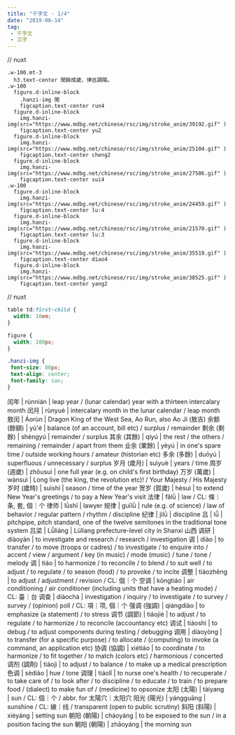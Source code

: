 ```yaml
---
title: "千字文 - 1/4"
date: "2019-08-14"
tag: 
 - 千字文
 - 汉字
---
```

// nuxt
```pug
.w-100.mt-3
  h3.text-center 閏餘成歲，律呂調陽。
.w-100
  figure.d-inline-block
    .hanzi-img 閏
    figcaption.text-center run4
  figure.d-inline-block
    img.hanzi-img(src="https://www.mdbg.net/chinese/rsc/img/stroke_anim/39192.gif" )
    figcaption.text-center yu2
  figure.d-inline-block
    img.hanzi-img(src="https://www.mdbg.net/chinese/rsc/img/stroke_anim/25104.gif" )
    figcaption.text-center cheng2
  figure.d-inline-block
    img.hanzi-img(src="https://www.mdbg.net/chinese/rsc/img/stroke_anim/27506.gif" )
    figcaption.text-center sui4
.w-100
  figure.d-inline-block
    img.hanzi-img(src="https://www.mdbg.net/chinese/rsc/img/stroke_anim/24459.gif" )
    figcaption.text-center lu:4
  figure.d-inline-block
    img.hanzi-img(src="https://www.mdbg.net/chinese/rsc/img/stroke_anim/21570.gif" )
    figcaption.text-center lu:3
  figure.d-inline-block
    img.hanzi-img(src="https://www.mdbg.net/chinese/rsc/img/stroke_anim/35519.gif" )
    figcaption.text-center diao4
  figure.d-inline-block
    img.hanzi-img(src="https://www.mdbg.net/chinese/rsc/img/stroke_anim/38525.gif" )
    figcaption.text-center yang2
```
<!-- excerpt_separator -->
// nuxt
```css
table td:first-child {
  width: 10em;
}

figure {
  width: 100px;
}

.hanzi-img {
 font-size: 80px;
 text-align: center;
 font-family: san;
}
```

闰年 | rùnnián | leap year / (lunar calendar) year with a thirteen intercalary month
闰月 | rùnyuè | intercalary month in the lunar calendar / leap month
敖闰 | Áorùn | Dragon King of the West Sea, Ao Run, also Ao Ji (敖吉)
余额 (餘額) | yú'é | balance (of an account, bill etc) / surplus / remainder
剩余 (剩餘) | shèngyú | remainder / surplus
其余 (其餘) | qíyú | the rest / the others / remaining / remainder / apart from them
业余 (業餘) | yèyú | in one's spare time / outside working hours / amateur (historian etc)
多余 (多餘) | duōyú | superfluous / unnecessary / surplus
岁月 (歲月) | suìyuè | years / time
周岁 (週歲) | zhōusuì | one full year (e.g. on child's first birthday)
万岁 (萬歲) | wànsuì | Long live (the king, the revolution etc)! / Your Majesty / His Majesty
岁时 (歲時) | suìshí | season / time of the year
贺岁 (賀歲) | hèsuì | to extend New Year's greetings / to pay a New Year's visit
法律 | fǎlǜ | law / CL: 條｜条, 套, 個｜个
律师 | lǜshī | lawyer
规律 | guīlǜ | rule (e.g. of science) / law of behavior / regular pattern / rhythm / discipline
纪律 | jìlǜ | discipline
吕 | lǚ | pitchpipe, pitch standard, one of the twelve semitones in the traditional tone system
吕梁 | Lǚliáng | Lüliang prefecture-level city in Shanxi 山西
调研 | diàoyán | to investigate and research / research / investigation
调 | diào | to transfer / to move (troops or cadres) / to investigate / to enquire into / accent / view / argument / key (in music) / mode (music) / tune / tone / melody
调 | tiáo | to harmonize / to reconcile / to blend / to suit well / to adjust / to regulate / to season (food) / to provoke / to incite
调整 | tiáozhěng | to adjust / adjustment / revision / CL: 個｜个
空调 | kōngtiáo | air conditioning / air conditioner (including units that have a heating mode) / CL: 臺｜台
调查 | diàochá | investigation / inquiry / to investigate / to survey / survey / (opinion) poll / CL: 項｜项, 個｜个
强调 (強調) | qiángdiào | to emphasize (a statement) / to stress
调节 (調節) | tiáojié | to adjust / to regulate / to harmonize / to reconcile (accountancy etc)
调试 | tiáoshì | to debug / to adjust components during testing / debugging
调用 | diàoyòng | to transfer (for a specific purpose) / to allocate / (computing) to invoke (a command, an application etc)
协调 (協調) | xiétiáo | to coordinate / to harmonize / to fit together / to match (colors etc) / harmonious / concerted
调剂 (調劑) | tiáojì | to adjust / to balance / to make up a medical prescription
色调 | sèdiào | hue / tone
调理 | tiáolǐ | to nurse one's health / to recuperate / to take care of / to look after / to discipline / to educate / to train / to prepare food / (dialect) to make fun of / (medicine) to opsonize
太阳 (太陽) | tàiyang | sun / CL: 個｜个 / abbr. for 太陽穴｜太阳穴
阳光 (陽光) | yángguāng | sunshine / CL: 線｜线 / transparent (open to public scrutiny)
斜阳 (斜陽) | xiéyáng | setting sun
朝阳 (朝陽) | cháoyáng | to be exposed to the sun / in a position facing the sun
朝阳 (朝陽) | zhāoyáng | the morning sun
